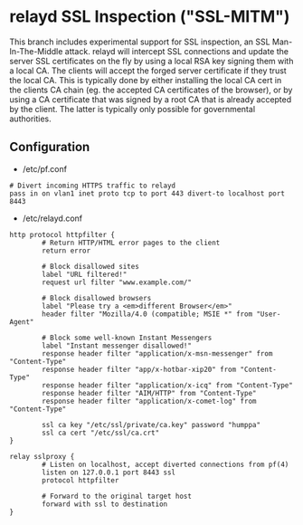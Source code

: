 relayd SSL Inspection ("SSL-MITM")
==================================

This branch includes experimental support for SSL inspection, an SSL
Man-In-The-Middle attack.  relayd will intercept SSL connections and
update the server SSL certificates on the fly by using a local RSA key
signing them with a local CA.  The clients will accept the forged
server certificate if they trust the local CA.  This is typically done
by either installing the local CA cert in the clients CA chain (eg.
the accepted CA certificates of the browser), or by using a CA
certificate that was signed by a root CA that is already accepted by
the client.  The latter is typically only possible for governmental
authorities. 

Configuration
-------------

* /etc/pf.conf
```
# Divert incoming HTTPS traffic to relayd
pass in on vlan1 inet proto tcp to port 443 divert-to localhost port 8443
```

* /etc/relayd.conf
```
http protocol httpfilter {
        # Return HTTP/HTML error pages to the client
        return error

        # Block disallowed sites
        label "URL filtered!"
        request url filter "www.example.com/"

        # Block disallowed browsers
        label "Please try a <em>different Browser</em>"
        header filter "Mozilla/4.0 (compatible; MSIE *" from "User-Agent"

        # Block some well-known Instant Messengers
        label "Instant messenger disallowed!"
        response header filter "application/x-msn-messenger" from "Content-Type"
        response header filter "app/x-hotbar-xip20" from "Content-Type"
        response header filter "application/x-icq" from "Content-Type"
        response header filter "AIM/HTTP" from "Content-Type"
        response header filter "application/x-comet-log" from "Content-Type"

        ssl ca key "/etc/ssl/private/ca.key" password "humppa"
        ssl ca cert "/etc/ssl/ca.crt"
}
```
```
relay sslproxy {
        # Listen on localhost, accept diverted connections from pf(4)
        listen on 127.0.0.1 port 8443 ssl
        protocol httpfilter

        # Forward to the original target host
        forward with ssl to destination
}
```
